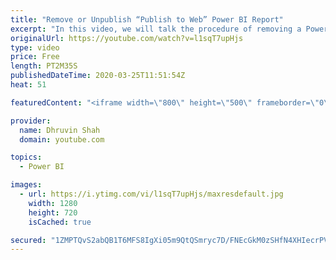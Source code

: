 ```yaml
---
title: "Remove or Unpublish “Publish to Web” Power BI Report"
excerpt: "In this video, we will talk the procedure of removing a Power BI report after it has been publishing to web and anonymously accessed on web.  Sometimes, there is a situation where we have published a report with web option and generated iframe code to embed the report in our custom application. Now,"
originalUrl: https://youtube.com/watch?v=l1sqT7upHjs
type: video
price: Free
length: PT2M35S
publishedDateTime: 2020-03-25T11:51:54Z
heat: 51

featuredContent: "<iframe width=\"800\" height=\"500\" frameborder=\"0\" src=\"https://www.youtube.com/embed/l1sqT7upHjs\" allow=\"accelerometer; autoplay; encrypted-media; gyroscope; picture-in-picture\" allowfullscreen></iframe>"

provider:
  name: Dhruvin Shah
  domain: youtube.com

topics:
  - Power BI

images:
  - url: https://i.ytimg.com/vi/l1sqT7upHjs/maxresdefault.jpg
    width: 1280
    height: 720
    isCached: true

secured: "1ZMPTQvS2abQB1T6MFS8IgXi05m9QtQSmryc7D/FNEcGkM0zSHfN4XHIecrPVXPg4xqIyH54ZAHSH431WW3GrO8ppUIWR9lNAZxME+cnZ+YlTYHR0F41/PI2QFuvB5SGrRSgNvhEJIsOsKaNGHCLxQ19/UTHvcAFz7V9yBlhxOiE0uxV7Xwy9o2VvaQUsnhPavIUnHHAg0ZwPTxWrldhYUniL0IgkuNwu6OdvjIIG6BW/Pd9za2bPddUXORYvFfFQGQwu8lsL2hh9hc1LBWV//XGDs8S2A4z2tATDQMO89if8Q2QjRk163wGX/W3MP2MY5OSI3+bTspwMBQK/OmQTftbRHAcgsQtUez0vdzXbiaVS/1LSyUMA/aNeSv2MZZS2szfXE9UfoNYL0TAH26Ae13uwwvQ1y+J8gb9zKVxxLI=;Bkek12FAAmhU91ngfQY/BA=="
---
```


